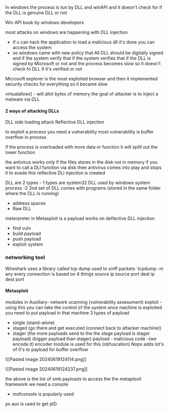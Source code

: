 In windows the process is tun by DLL and winAPI and it doesn't check for if the DLL is genuine DLL or not

Win API book by windows developers

most attacks on windows are happening with DLL injection

- if u can hack the application to load a malicious dll it's done you can access the system 
- so windows came with new policy that All DLL should be digitally signed and if the system verify that if the system verifies that if the DLL is signed by Microsoft or not and the process becomes slow so it doesn't check fo DLL if it's verified or not

Microsoft explorer is the most exploited browser and then it implemented security checks for everything so it became slow

virtualallow() - will allot bytes of memory 
the goal of attacker is to inject a malware via DLL 

#### 2 ways of attacking DLLs
DLL side loading attack
Reflective DLL injection

to exploit a process you need a vulnerability 
most vulnerability is buffer overflow in process

if the process is overloaded with more data or function it will splill out the lower function

the antivirus works only if the files stores in the disk not in memory 
if you want to call a DLl function via disk then antivirus comes into play and stops it to evade this reflective DLl injection is created

DLL are 2 types - 1 types are system32 DLL used by windows system process
-2 2nd set of DLL comes with programs (stored in the same folder where the DLL is running)

- address spaces
- Raw DLL

meterpreter in Metasploit  is a payload works on deflective DLL injection 
- find vuln
- build payload
- push payload
- exploit system

### networking tool
Wireshark uses a library called tcp dump used to sniff packets
`tcpdump -ni any
every connection is based on 4 things
source ip source port dest ip dest port
#### Metasploit 
modules in
Auxiliary- network scanning (vulnerability assessment)
exploit -using this you can take the control of the system
once machine is exploited you need to put payload in that machine
3 types of payload 
- single (stand-alone)
- staged (go there and get executed (connect back to attacker machine))
- stager (the more payloads send to the the stage payload is stager payload) (bigger payload than stager)
payload - malicious code -(we encode it)
encoder module is used for this (obfuscation)
Nops adds lot's of 0's to payload for buffer overflow

![[Pasted image 20240619124114.png]]

![[Pasted image 20240619124237.png]]

the above is the list of smb payloads
to access the the metaplsoit framework we need a console
- msfconsole is popularly used

ps aux is used to get pID